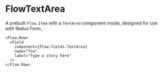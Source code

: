 FlowTextArea
====

      
A prebuilt `Flow.Item` with a `TextArea` component inside, designed for use with Redux Form.

```
<Flow.Row>
  <Field
    component={Flow.fields.TextArea}
    name="foo"
    label="Type a story here"
  />
</Flow.Row>
```
